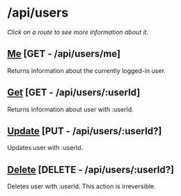 # /api/users
*Click on a route to see more information about it.*

## [Me](me.md) [GET - /api/users/me]
Returns information about the currently logged-in user.

## [Get](get.md) [GET - /api/users/:userId]
Returns information about user with :userId.

## [Update](update.md) [PUT - /api/users/:userId?]
Updates user with :userId.

## [Delete](delete.md) [DELETE - /api/users/:userId?]
Deletes user with :userId. This action is irreversible.